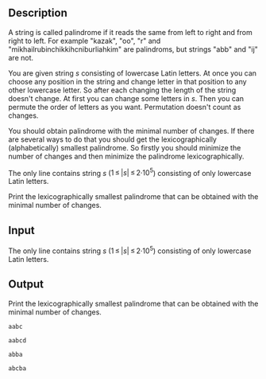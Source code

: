 ## Description

<div><p>A string is called palindrome if it reads the same from left to right and from right to left. For example "<span class="tex-font-style-tt">kazak</span>", "<span class="tex-font-style-tt">oo</span>", "<span class="tex-font-style-tt">r</span>" and "<span class="tex-font-style-tt">mikhailrubinchikkihcniburliahkim</span>" are palindroms, but strings "<span class="tex-font-style-tt">abb</span>" and "<span class="tex-font-style-tt">ij</span>" are not.</p><p>You are given string <span class="tex-span"><i>s</i></span> consisting of lowercase Latin letters. At once you can choose any position in the string and change letter in that position to any other lowercase letter. So after each changing the length of the string doesn't change. At first you can change some letters in <span class="tex-span"><i>s</i></span>. Then you can permute the order of letters as you want. Permutation doesn't count as changes. </p><p>You should obtain palindrome with the minimal number of changes. If there are several ways to do that you should get the lexicographically (alphabetically) smallest palindrome. So firstly you should minimize the number of changes and then minimize the palindrome lexicographically.</p></div><div class="input-specification"><p>The only line contains string <span class="tex-span"><i>s</i></span> (<span class="tex-span">1 ≤ |<i>s</i>| ≤ 2·10<sup class="upper-index">5</sup></span>) consisting of only lowercase Latin letters.</p></div><div class="output-specification"><p>Print the lexicographically smallest palindrome that can be obtained with the minimal number of changes.</p></div>

## Input

<p>The only line contains string <span class="tex-span"><i>s</i></span> (<span class="tex-span">1 ≤ |<i>s</i>| ≤ 2·10<sup class="upper-index">5</sup></span>) consisting of only lowercase Latin letters.</p>

## Output

<p>Print the lexicographically smallest palindrome that can be obtained with the minimal number of changes.</p>





```input1
aabc

```




```input2
aabcd

```




```output1
abba

```




```output2
abcba

```


